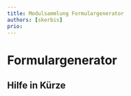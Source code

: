 ```yaml
---
title: Modulsammlung Formulargenerator
authors: [skerbis]
prio:
---
```


# Formulargenerator

## Hilfe in Kürze

